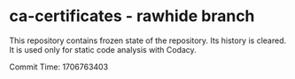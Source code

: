 # ca-certificates - rawhide branch

This repository contains frozen state of the repository.
Its history is cleared. It is used only for static code
analysis with Codacy.

Commit Time: 1706763403